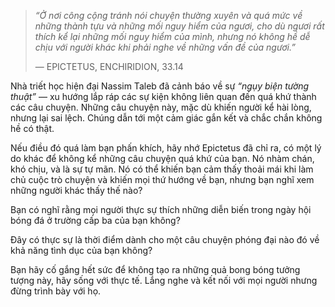 > _“Ở nơi công cộng tránh nói chuyện thường xuyên và quá mức về những thành tựu và những mối nguy hiểm của ngươi, cho dù ngươi rất thích kể lại những mối nguy hiểm của mình, nhưng nó không hề dễ chịu với người khác khi phải nghe về những vấn đề của ngươi.”_
> 
> — EPICTETUS, ENCHIRIDION, 33.14

Nhà triết học hiện đại Nassim Taleb đã cảnh báo về sự _“ngụy biện tường thuật”_ — xu hướng lắp ráp các sự kiện không liên quan đến quá khứ thành các câu chuyện. Những câu chuyện này, mặc dù khiến người kể hài lòng, nhưng lại sai lệch. Chúng dẫn tới một cảm giác gắn kết và chắc chắn không hề có thật.

Nếu điều đó quá làm bạn phấn khích, hãy nhớ Epictetus đã chỉ ra, có một lý do khác để không kể những câu chuyện quá khứ của bạn. Nó nhàm chán, khó chịu, và là sự tự mãn. Nó có thể khiến bạn cảm thấy thoải mái khi làm chủ cuộc trò chuyện và khiến mọi thứ hướng về bạn, nhưng bạn nghĩ xem những người khác thấy thế nào?

Bạn có nghĩ rằng mọi người thực sự thích những diễn biến trong ngày hội bóng đá ở trường cấp ba của bạn không?

Đây có thực sự là thời điểm dành cho một câu chuyện phóng đại nào đó về khả năng tình dục của bạn không?

Bạn hãy cố gắng hết sức để không tạo ra những quả bong bóng tưởng tượng này, hãy sống với thực tế. Lắng nghe và kết nối với mọi người nhưng đừng trình bày với họ.